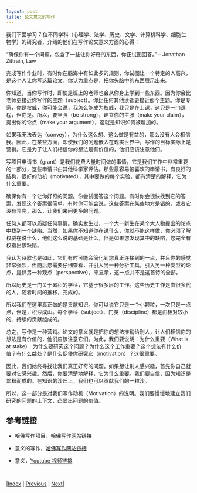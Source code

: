 ```yaml
---
layout: post
title: 论文意义的写作
---
```


我们下面学习 7 位不同学科（心理学、法学、历史、文学、计算机科学、细胞生物学）的研究者，介绍的他们在写作论文意义方面的心得：

“确保你有一个问题，包含了一些让你好奇的东西，你正试图回答。”
– Jonathan Zittrain, Law

完成写作作业时，有时你在脑海中有如此多的规则，你试图让一个特定的人高兴，是这个人让你写这篇论文。你认为重点是，把你头脑中的东西展示出来。

你知道，当你写作时，即使是班上的老师也会从你身上学到一些东西。因为你会比老师更接近你写作的主题（subject）。你比任何其他读者更接近那个主题。你是专家，你是权威，你可能会说，我怎么能成为权威，我只是在上课，这只是一门课程，但你是。所以，要坚强（be strong），建立你的主张（make your claim），提出你的论点（make your argument），这就是知识如何被增加的。

如果我无法表达（convey），为什么这么想、这么做是有益的，那么没有人会相信我。因此，在某些方面，即使我们的问题嵌入在现实世界中，写作的目标实际上是营销。它是为了让人们相信你的想法是有价值的，他们应该注意他们。

写项目申请书（grant）是我们花费大量时间做的事情，它是我们工作中非常重要的一部分，这些申请书由其他科学家评估。那些最容易被喜欢的申请书，有良好的结构，很好的动机（motivated），其中要做的每个实验，都有清楚的解释，它为什么重要。

确保你有一个让你好奇的问题。你尝试回答这个问题。有时你会很快找到它的答案，发现这个答案很简单。有时你可能会说，这些答案在某些地方是错的，或者它没有弄完，那么，让我们来问更多的问题。

任何人都可以质疑任何事情。确实发生过，一个大一新生在某个大人物提出的论点中找到一个缺陷。当然，如果你不知道你在说什么，你就不能这样做，你必须了解权威在说什么，他们这么说的基础是什么，但是如果您发现其中的缺陷，您完全有权指出该缺陷。

我认为诗歌也是如此，它们有时可能会简化到您真正连接到的一点，并且你的感觉非常强烈，但随后您需要仔细查看，并引入另一种分析工具，引入另一种类型的论点，提供另一种观点（perspective），来显示，这一点并不是这首诗的全部。

所以历史是一门关于累积的学科，它基于很多层的工作。这些历史工作是由很多代的人，随着时间的推移，完成的。

所以我们在这里真正做的是贡献知识。你可以说它只是一个小颗粒，一次只是一点点，但是，积沙成山。每个学科（subject）、门类（discipline）都是由相对较小的、持续的贡献组成的。

总之，写作是一种营销。论文的意义就是把你的想法推销给别人，让人们相信你的想法是有价值的，他们应该注意它们。为此，我们要说明：为什么重要（What is at stake）：为什么要研究这个问题？为什么这个工作重要？这个想法有什么价值？有什么益处？是什么促使你研究它（motivation）？这很重要。

因此，我们始终寻找让我们真正好奇的问题。如果想让别人感兴趣，首先你自己就要对它感兴趣。然后，你要清楚地解释，它为什么重要。我们要自信，因为知识是累积而成的。在知识的沙丘上，我们也可以贡献我们的一粒沙。

所以，这一部分是对我们写作动机（Motivation）的说明。我们要慢慢地建立我们研究的问题的上下文，凸显出问题的价值。

## 参考链接

- 哈佛写作项目，[哈佛写作网站链接](https://www.harvardwrites.com/)

- 意义的写作，[哈佛写作网站链接](https://www.harvardwrites.com/stakes)

- 意义，[Youtube 视频链接](https://youtu.be/DbHW0K86MHA)

<br/>

|[Index](../) | [Previous](2-0-stake) | [Next](2-4-intro)|
